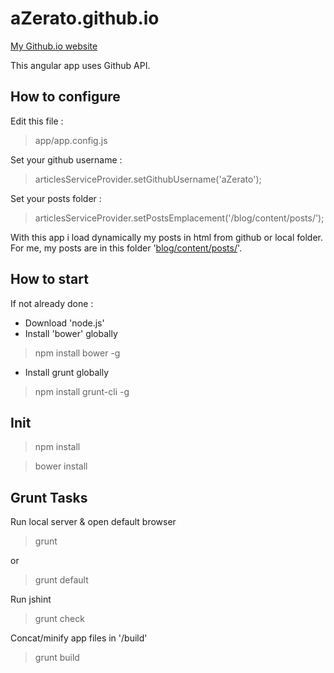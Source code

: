 # aZerato.github.io

[My Github.io website](http://aZerato.github.io/)

This angular app uses Github API.

## How to configure

Edit this file :

> app/app.config.js

Set your github username :

> articlesServiceProvider.setGithubUsername('aZerato');

Set your posts folder :

> articlesServiceProvider.setPostsEmplacement('/blog/content/posts/');

With this app i load dynamically my posts in html from github or local folder.
For me, my posts are in this folder '[blog/content/posts/](https://github.com/aZerato/aZerato.github.io/tree/master/blog/content/posts)'.

## How to start

If not already done :

- Download 'node.js'
- Install 'bower' globally

> npm install bower -g

- Install grunt globally

> npm install grunt-cli -g

## Init

> npm install

> bower install

## Grunt Tasks 

Run local server & open default browser

> grunt

or

> grunt default

Run jshint

> grunt check

Concat/minify app files in '/build'

> grunt build
